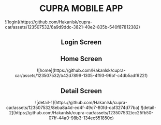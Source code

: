 <h1 align="center">
CUPRA MOBILE APP
</h1>

<p align="left">
![login](https://github.com/Hakanlsk/cupra-car/assets/123507532/6a9d9ddc-3821-40e2-835b-540f87812382)
</p>

<h2 align="center">
Login Screen
</h2>

<h2 align="center">
Home Screen
</h2>

<p align="center">
![home](https://github.com/Hakanlsk/cupra-car/assets/123507532/b42d7899-1305-4f93-96bf-c4db5adf622f)
</p>

<h2 align="center">
Detail Screen
</h2>

<p align="center">
![detail-1](https://github.com/Hakanlsk/cupra-car/assets/123507532/8eba8a4d-ed4f-49c7-80fd-caf3274d77ba)
![detail-2](https://github.com/Hakanlsk/cupra-car/assets/123507532/ec25fb50-07ff-44a0-98b3-134ec551850c)
</p>




